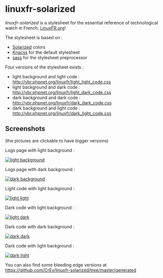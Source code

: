linuxfr-solarized
=================


_linuxfr-solarized_ is a stylesheet for the essential reference of technological watch in French, [LinuxFR.org](http://www.linuxfr.org)!

The stylesheet is based on :

* [Solarized](http://ethanschoonover.com/solarized) colors
* [Knacss](http://www.knacss.com/) for the default stylesheet
* [sass](http://sass-lang.com) for the stylesheet preprocessor

Four versions of the stylesheet exists :

* light background and light code : <http://ybr.phpnet.org/linuxfr/light_light_code.css>
* light background and dark code : <http://ybr.phpnet.org/linuxfr/light_dark_code.css>
* dark background and dark code : <http://ybr.phpnet.org/linuxfr/dark_dark_code.css>
* dark background and light code : <http://ybr.phpnet.org/linuxfr/dark_light_code.css>


Screenshots
-----------

(the pictures are clickable to have bigger versions)

Logs page with light background :

[![light background](http://ybr.phpnet.org/linuxfr/min/journaux_light.jpg)](http://ybr.phpnet.org/linuxfr/full/journaux_light.jpg)

Logs page with dark background :

[![dark background](http://ybr.phpnet.org/linuxfr/min/journaux_dark.jpg)](http://ybr.phpnet.org/linuxfr/full/journaux_dark.jpg)

Light code with light background :

[![light light](http://ybr.phpnet.org/linuxfr/min/code_light_light.jpg)](http://ybr.phpnet.org/linuxfr/full/code_light_light.jpg)

Dark code with light background :

[![light dark](http://ybr.phpnet.org/linuxfr/min/code_light_dark.jpg)](http://ybr.phpnet.org/linuxfr/full/code_light_dark.jpg)

Dark code with dark background :

[![dark dark](http://ybr.phpnet.org/linuxfr/min/code_dark_dark.jpg)](http://ybr.phpnet.org/linuxfr/full/code_dark_dark.jpg)

Dark code with light background :

[![dark light](http://ybr.phpnet.org/linuxfr/min/code_dark_light.jpg)](http://ybr.phpnet.org/linuxfr/full/code_dark_light.jpg)


You can also find some bleeding edge versions at <https://github.com/CrEv/linuxfr-solarized/tree/master/generated>

